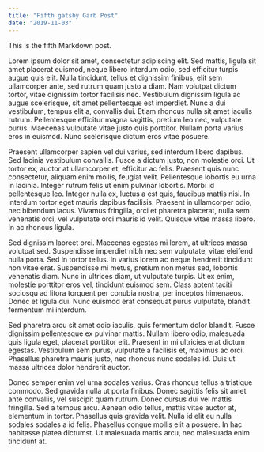 ```yaml
---
title: "Fifth gatsby Garb Post"
date: "2019-11-03"
---
```


This is the fifth Markdown post.

Lorem ipsum dolor sit amet, consectetur adipiscing elit. Sed mattis, ligula sit amet placerat euismod, neque libero interdum odio, sed efficitur turpis augue quis elit. Nulla tincidunt, tellus et dignissim finibus, elit sem ullamcorper ante, sed rutrum quam justo a diam. Nam volutpat dictum tortor, vitae dignissim tortor facilisis nec. Vestibulum dignissim ligula ac augue scelerisque, sit amet pellentesque est imperdiet. Nunc a dui vestibulum, tempus elit a, convallis dui. Etiam rhoncus nulla sit amet iaculis rutrum. Pellentesque efficitur magna sagittis, pretium leo nec, vulputate purus. Maecenas vulputate vitae justo quis porttitor. Nullam porta varius eros in euismod. Nunc scelerisque dictum eros vitae posuere.

Praesent ullamcorper sapien vel dui varius, sed interdum libero dapibus. Sed lacinia vestibulum convallis. Fusce a dictum justo, non molestie orci. Ut tortor ex, auctor at ullamcorper et, efficitur ac felis. Praesent quis nunc consectetur, aliquam enim mollis, feugiat velit. Pellentesque lobortis eu urna in lacinia. Integer rutrum felis ut enim pulvinar lobortis. Morbi id pellentesque leo. Integer nulla ex, luctus a est quis, faucibus mattis nisi. In interdum tortor eget mauris dapibus facilisis. Praesent in ullamcorper odio, nec bibendum lacus. Vivamus fringilla, orci et pharetra placerat, nulla sem venenatis orci, vel vulputate orci mauris id velit. Quisque vitae massa libero. In ac rhoncus ligula.

Sed dignissim laoreet orci. Maecenas egestas mi lorem, at ultrices massa volutpat sed. Suspendisse imperdiet nibh nec sem vulputate, vitae eleifend nulla porta. Sed in tortor tellus. In varius lorem ac neque hendrerit tincidunt non vitae erat. Suspendisse mi metus, pretium non metus sed, lobortis venenatis diam. Nunc in ultrices diam, ut vulputate turpis. Ut ex enim, molestie porttitor eros vel, tincidunt euismod sem. Class aptent taciti sociosqu ad litora torquent per conubia nostra, per inceptos himenaeos. Donec et ligula dui. Nunc euismod erat consequat purus vulputate, blandit fermentum mi interdum.

Sed pharetra arcu sit amet odio iaculis, quis fermentum dolor blandit. Fusce dignissim pellentesque ex pulvinar mattis. Nullam libero odio, malesuada quis ligula eget, placerat porttitor elit. Praesent in mi ultricies erat dictum egestas. Vestibulum sem purus, vulputate a facilisis et, maximus ac orci. Phasellus pharetra mauris justo, nec rhoncus nunc sodales id. Duis ut massa ultrices dolor hendrerit auctor.

Donec semper enim vel urna sodales varius. Cras rhoncus tellus a tristique commodo. Sed gravida nulla ut porta finibus. Donec sagittis felis sit amet ante convallis, vel suscipit quam rutrum. Donec cursus dui vel mattis fringilla. Sed a tempus arcu. Aenean odio tellus, mattis vitae auctor at, elementum in tortor. Phasellus quis gravida velit. Nulla id elit eu nulla sodales sodales a id felis. Phasellus congue mollis elit a posuere. In hac habitasse platea dictumst. Ut malesuada mattis arcu, nec malesuada enim tincidunt at.
